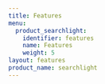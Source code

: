 ```yaml
---
title: Features
menu:
  product_searchlight:
    identifier: features
    name: Features
    weight: 5
layout: features
product_name: searchlight
---
```

